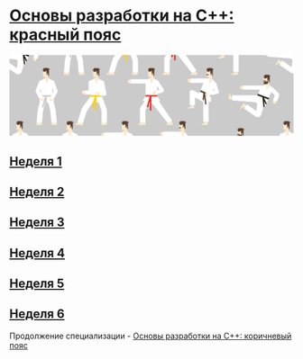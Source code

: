 # [Основы разработки на C++: красный пояс](https://www.coursera.org/learn/c-plus-plus-red)

![alt-текст](img.jpg)

## [Неделя 1](Week_1/Week_1.md) 

## [Неделя 2](Week_2/Week_2.md) 

## [Неделя 3](Week_3/Week_3.md) 

## [Неделя 4](Week_4/Week_4.md)

## [Неделя 5](Week_5/Week_5.md)

## [Неделя 6](Week_6/Week_6.md)

Продолжение специализации - [Основы разработки на C++: коричневый пояс](https://www.coursera.org/learn/c-plus-plus-red)
